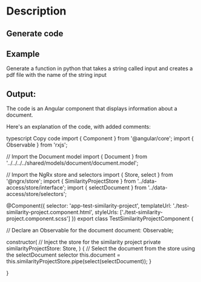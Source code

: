 # Description
## Generate code


## Example 
Generate a function in python that takes a string called input and creates a pdf file with the name of the string input

## Output:
The code is an Angular component that displays information about a document.

Here's an explanation of the code, with added comments:

typescript
Copy code
import { Component } from '@angular/core';
import { Observable } from 'rxjs';

// Import the Document model
import { Document } from '../../../../shared/models/document/document.model';

// Import the NgRx store and selectors
import { Store, select } from '@ngrx/store';
import { SimilarityProjectStore } from '../data-access/store/interface';
import { selectDocument } from '../data-access/store/selectors';

@Component({
  selector: 'app-test-similarity-project',
  templateUrl: './test-similarity-project.component.html',
  styleUrls: ['./test-similarity-project.component.scss']
})
export class TestSimilarityProjectComponent {

  // Declare an Observable for the document
  document: Observable<Document>;

  constructor(
    // Inject the store for the similarity project
    private similarityProjectStore: Store<SimilarityProjectStore>,
    ) {
      // Select the document from the store using the selectDocument selector
      this.document = this.similarityProjectStore.pipe(select(selectDocument));
    }

}